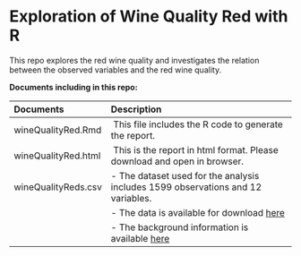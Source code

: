# Exploration of Wine Quality Red with R

This repo explores the red wine quality and investigates the relation between the observed variables and the red wine quality.

**Documents including in this repo:**

| Documents | Description |
| :---------| :-----------|
| wineQualityRed.Rmd | This file includes the R code to generate the report.
| wineQualityRed.html | This is the report in html format. Please download and open in browser.
| wineQualityReds.csv | - The dataset used for the analysis includes 1599 observations and 12 variables.  
|                     | - The data is available for download [here](https://www.google.com/url?q=https%3A%2F%2Fs3.amazonaws.com%2Fudacity-hosted-downloads%2Fud651%2FwineQualityReds.csv&sa=D&sntz=1&usg=AFQjCNFbtvciXJWwSbQuwE2Br_pH9JquAg)
|                     | - The background information is available [here](https://www.google.com/url?q=https%3A%2F%2Fs3.amazonaws.com%2Fudacity-hosted-downloads%2Fud651%2FwineQualityInfo.txt&sa=D&sntz=1&usg=AFQjCNHZWanxQ_JGIKpDr2lo9rcDF9jBWQ)